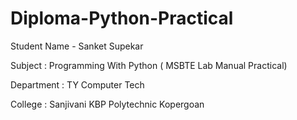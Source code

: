 # Diploma-Python-Practical

Student Name - Sanket Supekar

Subject : Programming With Python ( MSBTE Lab Manual Practical)

Department : TY Computer Tech

College : Sanjivani KBP Polytechnic Kopergoan
